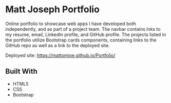 # Matt Joseph Portfolio

Online portfolio to showcase web apps I have developed both independently, and as part of a project team. The navbar contains lnks to my resume, email, LinkedIn profile, and GitHub profile. The projects listed in the portfolio utilize Bootstrap cards components, containing links to the GitHub repo as well as a link to the deployed site. 

Deployed site: https://mattomjoe.github.io/Portfolio/

## Built With

* HTML5
* CSS
* Bootstrap



